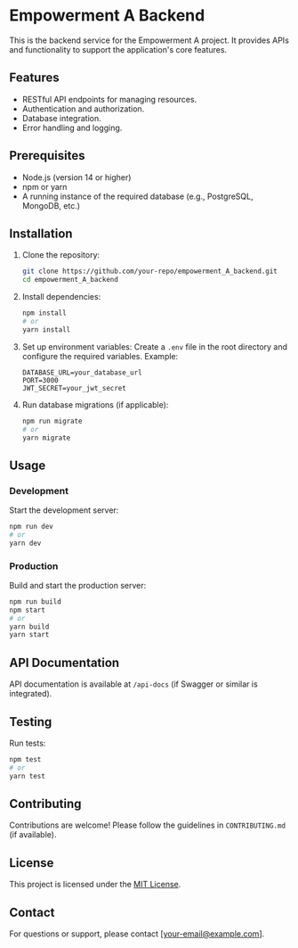 # Empowerment A Backend

This is the backend service for the Empowerment A project. It provides APIs and functionality to support the application's core features.

## Features
- RESTful API endpoints for managing resources.
- Authentication and authorization.
- Database integration.
- Error handling and logging.

## Prerequisites
- Node.js (version 14 or higher)
- npm or yarn
- A running instance of the required database (e.g., PostgreSQL, MongoDB, etc.)

## Installation

1. Clone the repository:
   ```bash
   git clone https://github.com/your-repo/empowerment_A_backend.git
   cd empowerment_A_backend
   ```

2. Install dependencies:
   ```bash
   npm install
   # or
   yarn install
   ```

3. Set up environment variables:
   Create a `.env` file in the root directory and configure the required variables. Example:
   ```
   DATABASE_URL=your_database_url
   PORT=3000
   JWT_SECRET=your_jwt_secret
   ```

4. Run database migrations (if applicable):
   ```bash
   npm run migrate
   # or
   yarn migrate
   ```

## Usage

### Development
Start the development server:
```bash
npm run dev
# or
yarn dev
```

### Production
Build and start the production server:
```bash
npm run build
npm start
# or
yarn build
yarn start
```

## API Documentation
API documentation is available at `/api-docs` (if Swagger or similar is integrated).

## Testing
Run tests:
```bash
npm test
# or
yarn test
```

## Contributing
Contributions are welcome! Please follow the guidelines in `CONTRIBUTING.md` (if available).

## License
This project is licensed under the [MIT License](LICENSE).

## Contact
For questions or support, please contact [your-email@example.com].
